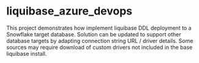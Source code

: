 # liquibase_azure_devops
This project demonstrates how implement liquibase DDL deployment to a Snowflake target database. Solution can be updated to support other database targets by adapting connection string URL / driver details. Some sources may require download of custom drivers not included in the base liquibase install.
